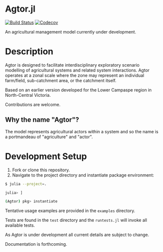 Agtor.jl
========

[![Build Status](https://travis-ci.com/ConnectedSystems/Agtor.jl.svg?branch=master)](https://travis-ci.com/ConnectedSystems/Agtor.jl)
[![Codecov](https://codecov.io/gh/ConnectedSystems/Agtor.jl/branch/master/graph/badge.svg)](https://codecov.io/gh/ConnectedSystems/Agtor.jl)


An agricultural management model currently under development.


Description
===========
Agtor is designed to facilitate interdisciplinary exploratory scenario modelling of agricultural systems and related system interactions. Agtor operates at a zonal scale where the zone may represent an individual farm/field, sub-catchment area, or the catchment itself.

Based on an earlier version developed for the Lower Campaspe region in North-Central Victoria.

Contributions are welcome.


Why the name "Agtor"?
---------------------

The model represents agricultural actors within a system and so the name is a portmandeau of "agriculture" and "actor".


Development Setup
=================

1. Fork or clone this repository.
2. Navigate to the project directory and instantiate package environment:

```bash
$ julia --project=.

julia> ]

(Agtor) pkg> instantiate
```

Tentative usage examples are provided in the `examples` directory.

Tests are found in the `test` directory and the `runtests.jl` will invoke all available tests.

As Agtor is under development all current details are subject to change.

Documentation is forthcoming.
